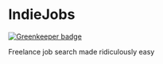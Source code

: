 # IndieJobs

[![Greenkeeper badge](https://badges.greenkeeper.io/andrerpena/indiejobs.svg)](https://greenkeeper.io/)

Freelance job search made ridiculously easy
